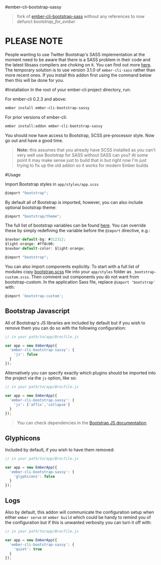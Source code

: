 #ember-cli-bootstrap-sassy

> fork of [ember-cli-bootstrap-sass](https://github.com/unionups/ember-cli-bootstrap-sass) without any references to now defunct *bootstrap_for_ember*

# PLEASE NOTE 

People wanting to use Twitter Bootstrap's SASS implementation at the moment need to be aware that there is a SASS problem in their code and the latest libsass compilers are choking on it. You can find out more [here](https://github.com/twbs/bootstrap-sass/issues/879). The temporary solution is to use version 3.1.0 of `ember-cli-sass` rather than more recent ones. If you install this addon first using the command below then this will be done for you.

#Installation
In the root of your ember-cli project directory, run:

For ember-cli 0.2.3 and above:

```bash
ember install ember-cli-bootstrap-sassy
```

For prior versions of ember-cli:
```bash
ember install:addon ember-cli-bootstrap-sassy
```

You should now have access to Bootstrap, SCSS pre-processor style. Now go out and have a good time. 

> **Note:** 
> this assumes that you already have SCSS installed as you can't very well use Bootstrap for SASS without SASS can you? At some point it may make sense just to build that in but right now I'm just trying to fix up the 
> old addon so it works for modern Ember builds

#Usage

Import Bootstrap styles in `app/styles/app.scss`

```javascript
@import "bootstrap";
```

By default all of Bootstrap is imported, however, you can also include optional bootstrap theme:

```javascript
@import "bootstrap/theme";
```

The full list of bootstrap variables can be found [here](http://getbootstrap.com/customize/#less-variables). You can override these by simply redefining the variable before the `@import` directive, e.g.:

```javascript
$navbar-default-bg: #312312;
$light-orange: #ff8c00;
$navbar-default-color: $light-orange;

@import "bootstrap";
```

You can also import components explicitly. To start with a full list of modules copy [bootstrap.scss](https://github.com/twbs/bootstrap-sass/blob/master/assets/stylesheets/_bootstrap.scss) file into your `app/styles` folder as `_bootstrap-custom.scss`. Then comment out components you do not want from bootstrap-custom. In the application Sass file, replace `@import 'bootstrap'` with:

```javascript
@import 'bootstrap-custom';
```

## Bootstrap Javascript
All of Bootstrap's JS libraries are included by default but if you wish to remove them you can do so with the following configuration:

```javascript
// in your path/to/app/Brocfile.js

var app = new EmberApp({
  'ember-cli-bootstrap-sassy': {
    'js': false
  }
});
```

Alternatively you can specify exactly which plugins should be imported into the project via the `js` option, like so:

```javascript
// in your path/to/app/Brocfile.js

var app = new EmberApp({
  'ember-cli-bootstrap-sassy': {
    'js': ['affix','collapse']
  }
});
```

> You can check dependencies in the [Bootstrap JS documentation](http://getbootstrap.com/javascript/#transitions).

## Glyphicons ##
Included by default, if you wish to have them removed:

```javascript
// in your path/to/app/Brocfile.js

var app = new EmberApp({
  'ember-cli-bootstrap-sassy': {
    'glyphicons': false
  }
});
````

## Logs ##
Also by default, this addon will communicate the configuration setup when either `ember serve` or `ember build` which could be handy to remind you of 
the configuration but if this is unwanted verbosity you can turn it off with:

```javascript
// in your path/to/app/Brocfile.js

var app = new EmberApp({
  'ember-cli-bootstrap-sassy': {
    'quiet': true
  }
});

```


